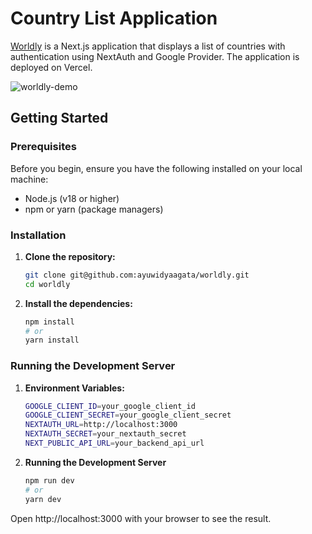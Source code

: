 # Country List Application

[Worldly](https://worldly-countries.vercel.app) is a Next.js application that displays a list of countries with authentication using NextAuth and Google Provider. The application is deployed on Vercel.

![worldly-demo](https://github.com/user-attachments/assets/8b3c4920-ee0e-4107-a83c-99e10e7d814a)

## Getting Started

### Prerequisites

Before you begin, ensure you have the following installed on your local machine:

- Node.js (v18 or higher)
- npm or yarn (package managers)

### Installation

1. **Clone the repository:**

   ```bash
   git clone git@github.com:ayuwidyaagata/worldly.git
   cd worldly
   
2. **Install the dependencies:**
    ```bash
   npm install
   # or
   yarn install
    
### Running the Development Server

1. **Environment Variables:**
   ```bash
   GOOGLE_CLIENT_ID=your_google_client_id
   GOOGLE_CLIENT_SECRET=your_google_client_secret
   NEXTAUTH_URL=http://localhost:3000
   NEXTAUTH_SECRET=your_nextauth_secret
   NEXT_PUBLIC_API_URL=your_backend_api_url
   
2. **Running the Development Server**
    ```bash
   npm run dev
   # or
   yarn dev

Open http://localhost:3000 with your browser to see the result.
